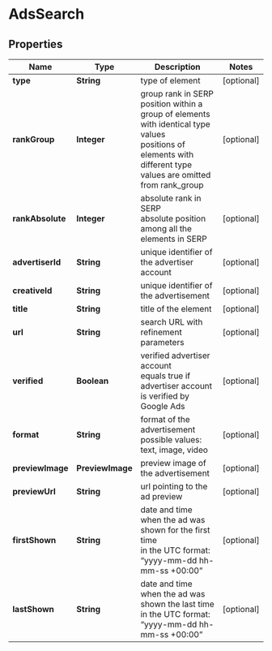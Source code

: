 # AdsSearch


## Properties

| Name | Type | Description | Notes |
|------------ | ------------- | ------------- | -------------|
**type** | **String** | type of element |[optional]|
**rankGroup** | **Integer** | group rank in SERP<br>position within a group of elements with identical type values<br>positions of elements with different type values are omitted from rank_group |[optional]|
**rankAbsolute** | **Integer** | absolute rank in SERP<br>absolute position among all the elements in SERP |[optional]|
**advertiserId** | **String** | unique identifier of the advertiser account |[optional]|
**creativeId** | **String** | unique identifier of the advertisement |[optional]|
**title** | **String** | title of the element |[optional]|
**url** | **String** | search URL with refinement parameters |[optional]|
**verified** | **Boolean** | verified advertiser account<br>equals true if advertiser account is verified by Google Ads |[optional]|
**format** | **String** | format of the advertisement<br>possible values: text, image, video |[optional]|
**previewImage** | **PreviewImage** | preview image of the advertisement |[optional]|
**previewUrl** | **String** | url pointing to the ad preview |[optional]|
**firstShown** | **String** | date and time when the ad was shown for the first time<br>in the UTC format: “yyyy-mm-dd hh-mm-ss +00:00” |[optional]|
**lastShown** | **String** | date and time when the ad was shown the last time<br>in the UTC format: “yyyy-mm-dd hh-mm-ss +00:00” |[optional]|